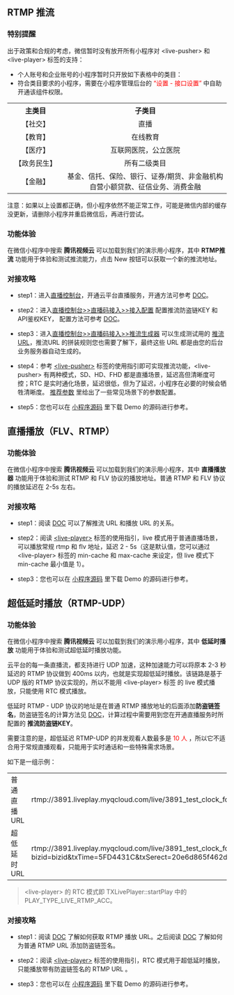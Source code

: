 ## RTMP 推流

### 特别提醒
出于政策和合规的考虑，微信暂时没有放开所有小程序对 &lt;live-pusher&gt; 和 &lt;live-player&gt; 标签的支持：

- 个人账号和企业账号的小程序暂时只开放如下表格中的类目：
- 符合类目要求的小程序，需要在小程序管理后台的<font color='red'> “设置 - 接口设置” </font>中自助开通该组件权限。

<table>
  <tr align="center">
    <th width="200px">主类目</th>
    <th width="700px">子类目</th>
  </tr>
  <tr align="center">
    <td>【社交】</td>
		<td>直播</td>
  </tr>
	<tr align="center">
    <td>【教育】</td>
		<td>在线教育</td>
  </tr>
	<tr align="center">
    <td>【医疗】</td>
		<td>互联网医院，公立医院</td>
  </tr>
	<tr align="center">
    <td>【政务民生】</td>
		<td>所有二级类目</td>
  </tr>
	<tr align="center">
    <td>【金融】</td>
		<td>基金、信托、保险、银行、证券/期货、非金融机构自营小额贷款、征信业务、消费金融</td>
  </tr>
</table>

注意：如果以上设置都正确，但小程序依然不能正常工作，可能是微信内部的缓存没更新，请删除小程序并重启微信后，再进行尝试。

### 功能体验
在微信小程序中搜索 **腾讯视频云** 可以加载到我们的演示用小程序，其中 **RTMP推流** 功能用于体验和测试推流能力，点击 New 按钮可以获取一个新的推流地址。

### 对接攻略
- step1：进入[直播控制台](http://console.tce.fsphere.cn/live)，开通云平台直播服务，开通方法可参考 [DOC](http://tcecqpoc.fsphere.cn/document/product/454/7953#1.-.E8.A7.86.E9.A2.91.E7.9B.B4.E6.92.AD.EF.BC.88lvb.EF.BC.89)。

- step2：进入[直播控制台>>直播码接入>>接入配置](http://console.tce.fsphere.cn/live/livecodemanage) 配置推流防盗链KEY 和 API鉴权KEY， 配置方法可参考 [DOC](http://tcecqpoc.fsphere.cn/document/product/454/7953#1.2-.E7.9B.B4.E6.92.AD.E7.A0.81.E6.8E.A5.E5.85.A5.E6.80.8E.E4.B9.88.E9.85.8D.EF.BC.9F)。

- step3：进入[直播控制台>>直播码接入>>推流生成器](http://console.tce.fsphere.cn/live/livecodemanage) 可以生成测试用的 [推流URL](http://tcecqpoc.fsphere.cn/document/product/454/7915)，推流URL 的拼装规则您也需要了解下，最终这些 URL 都是由您的后台业务服务器自动生成的。

- step4：参考 [&lt;live-pusher&gt;](http://tcecqpoc.fsphere.cn/document/product/454/12518) 标签的使用指引即可实现推流功能，&lt;live-pusher&gt; 有两种模式，SD、HD、FHD 都是直播场景，延迟高但清晰度可控；RTC 是实时通化场景，延迟很低，但为了延迟，小程序在必要的时候会牺牲清晰度。 [推荐参数](http://tcecqpoc.fsphere.cn/document/product/454/12518#.E5.8F.82.E6.95.B0.E8.AE.BE.E7.BD.AE) 里给出了一些常见场景下的参数配置。

- step5：您也可以在 [小程序源码](http://tcecqpoc.fsphere.cn/document/product/454/7873#MiniPrograms) 里下载 Demo 的源码进行参考。


## 直播播放（FLV、RTMP）

### 功能体验
在微信小程序中搜索 **腾讯视频云** 可以加载到我们的演示用小程序，其中 **直播播放器** 功能用于体验和测试 RTMP 和 FLV 协议的播放地址。普通 RTMP 和 FLV 协议的播放延迟在 2-5s 左右。

### 对接攻略
- step1：阅读 [DOC](http://tcecqpoc.fsphere.cn/document/product/454/7915) 可以了解推流 URL 和播放 URL 的关系。

- step2：阅读 [&lt;live-player&gt;](http://tcecqpoc.fsphere.cn/document/product/454/12519) 标签的使用指引，live 模式用于普通直播场景，可以播放常规 rtmp 和 flv 地址，延迟 2 - 5s（这是默认值，您可以通过 &lt;live-player&gt; 标签的 min-cache 和 max-cache 来设定，但 live 模式下 min-cache 最小值是 1）。

- step3：您也可以在 [小程序源码](http://tcecqpoc.fsphere.cn/document/product/454/7873#MiniPrograms) 里下载 Demo 的源码进行参考。

## 超低延时播放（RTMP-UDP）
### 功能体验
在微信小程序中搜索 **腾讯视频云** 可以加载到我们的演示用小程序，其中 **低延时播放** 功能用于体验和测试超低延时播放功能。

云平台的每一条直播流，都支持进行 UDP 加速，这种加速能力可以将原本 2-3 秒延迟的 RTMP 协议做到 400ms 以内，也就是实现超低延时播放。该链路是基于 UDP 版的 RTMP 协议实现的，所以不能用 &lt;live-player&gt; 标签 的 live 模式播放，只能使用 RTC 模式播放。

低延时 RTMP - UDP 协议的地址是在普通 RTMP 播放地址的后面添加**防盗链签名**，防盗链签名的计算方法见 [DOC](http://tcecqpoc.fsphere.cn/document/product/454/9875)，计算过程中需要用到您在开通直播服务时所配置的 **推流防盗链KEY**。

需要注意的是，超低延迟 RTMP-UDP 的并发观看人数最多是<font color='red'> 10 人 </font>，所以它不适合用于常规直播观看，只能用于实时通话和一些特殊需求场景。

如下是一组示例：
<table >
    <tr>
      <td >普通直播 URL</td>
      <td>rtmp://3891.liveplay.myqcloud.com/live/3891_test_clock_for_rtmpacc</td>
    </tr>
    <tr>
      <td>超低延时 URL</td>
      <td>rtmp://3891.liveplay.myqcloud.com/live/3891_test_clock_for_rtmpacc?bizid=bizid&txTime=5FD4431C&txSerect=20e6d865f462dff61ada209d53c71cf9</td>
    </tr>
</table>

 > &lt;live-player&gt; 的 RTC 模式即 TXLivePlayer::startPlay 中的 PLAY_TYPE_LIVE_RTMP_ACC。

### 对接攻略
- step1：阅读 [DOC](http://tcecqpoc.fsphere.cn/document/product/454/7915) 了解如何获取 RTMP 播放 URL。之后阅读 [DOC](http://tcecqpoc.fsphere.cn/document/product/454/9875) 了解如何为普通 RTMP URL 添加防盗链签名。

- step2：阅读 [&lt;live-player&gt;](http://tcecqpoc.fsphere.cn/document/product/454/12519) 标签的使用指引，RTC 模式用于超低延时播放，只能播放带有防盗链签名的 RTMP URL 。

- step3：您也可以在 [小程序源码](http://tcecqpoc.fsphere.cn/document/product/454/7873#MiniPrograms) 里下载 Demo 的源码进行参考。




